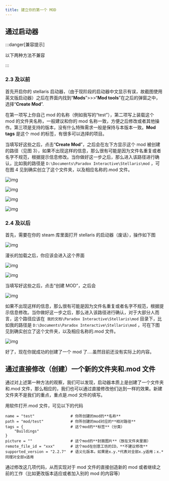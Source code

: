 ```yaml
---
title: 建立你的第一个 MOD
---
```


## 通过启动器

:::danger[兼容提示]

以下两种方法不兼容

:::

### 2.3 及以前

首先开启你的 stellaris 启动器，（由于现阶段的启动器中文显示有误，故截图使用英文版启动器）之后在界面内找到“**Mods**”>>>“**Mod tools**”在之后的弹窗之中，选择“**Create Mod**”.

在第一项写上你自己 mod 的名称（例如我写的“test”），第二项写上装载这个 mod 的文件夹名称，一般建议和你的 mod 名称一致，方便之后修改或者其他操作。第三项是支持的版本，没有什么特殊需求一般是保持与本版本一致。**Mod tags** 是这个 mod 的标签，有很多可以选择的项目。

当填写好这些之后，点击“**Create Mod**”，之后会在左下方显示这个 mod 被创建的路径（见图 3），如果不出现这样的信息，那么很有可能是因为文件名重复或者名字不规范，根据提示信息修改。当你做好这一步之后，那么进入该路径进行确认，比如我的路径是 `D:\Documents\Paradox Interactive\Stellaris\mod` ，可在图 4 见到确实创立了这个文件夹，以及相应名称的.mod 文件。

![img](../../../assets/guides/your_first_mod.assets/your_first_mod.0.jpg)

![img](../../../assets/guides/your_first_mod.assets/your_first_mod.1.jpg)

![img](../../../assets/guides/your_first_mod.assets/your_first_mod.2.jpg)

![img](../../../assets/guides/your_first_mod.assets/your_first_mod.3.jpg)

### 2.4 及以后

首先，需要在你的 steam 库里面打开 stellaris 的启动器（废话），操作如下图

![img](../../../assets/guides/your_first_mod.assets/your_first_mod.4.jpg)

漫长的加载之后，你应该会进入这个界面

![img](../../../assets/guides/your_first_mod.assets/your_first_mod.5.jpg)

![img](../../../assets/guides/your_first_mod.assets/your_first_mod.6.jpg)

当填写好这些之后，点击“创建 MOD”，之后会

![img](../../../assets/guides/your_first_mod.assets/your_first_mod.7.jpg)

如果不出现这样的信息，那么很有可能是因为文件名重复或者名字不规范，根据提示信息修改。当你做好这一步之后，那么进入该路径进行确认，对于大部分人而言，这个路径应该在` 我的文档\Paradox Interactive\Stellaris\mod` 目录下，比如我的路径是 `D:\Documents\Paradox Interactive\Stellaris\mod` ，可在下图见到确实创立了这个文件夹，以及相应名称的.mod 文件。

![img](../../../assets/guides/your_first_mod.assets/your_first_mod.8.jpg)

好了，现在你就成功的创建了一个 mod 了....虽然目前还没有实际上的内容。

## 通过直接修改（创建）一个新的文件夹和.mod 文件

通过对上述第一种方法的观察，我们可以发现，启动器本质上是创建了一个文件夹和.mod 文件，那么相应的，我们也可以通过直接修改他们达到一样的效果。新建文件夹不是我们的重点，重点是.mod 文件的填写。

用软件打开.mod 文件，可见以下的代码

```pdx
name = "test"                # 你所创建的mod的**名称**
path = "mod/test"            # 你所创建的mod对应的**相对路径**
tags = {                     # 这个mod的**标签**（分类）
    "Buildings"
}
picture = ""                 # 这个mod的**封面图片**（放在文件夹里面）
remote_file_id = "xxx"       # 这个mod在创意工坊的ID，**不建议修改**
supported_version = "2.2.7"  # 语义化版本。如果是x.y.*代表对全部x.y适用；x.*同理对全部x适用
```

通过修改这几项代码，从而实现对于 mod 文件的直接创造新的 mod 或者继续之前的工作（比如更改版本适应或者加入别的 mod 的内容等）

